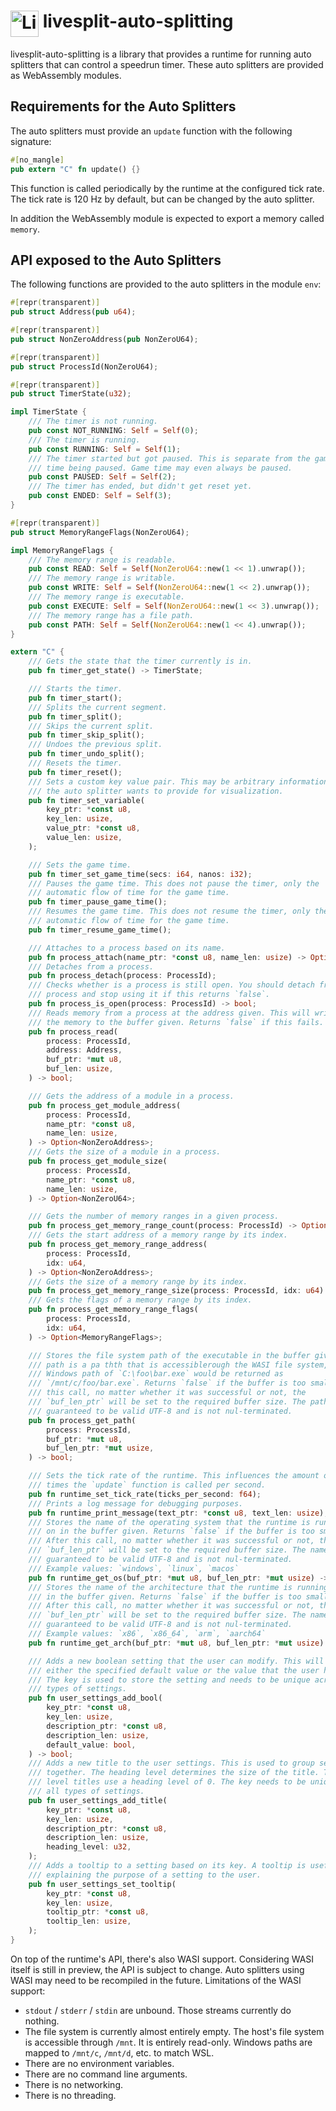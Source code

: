 # <img src="https://raw.githubusercontent.com/LiveSplit/LiveSplit/master/LiveSplit/Resources/Icon.png" alt="LiveSplit" height="42" width="45" align="top"/> livesplit-auto-splitting

livesplit-auto-splitting is a library that provides a runtime for running
auto splitters that can control a speedrun timer. These auto splitters are
provided as WebAssembly modules.

## Requirements for the Auto Splitters

The auto splitters must provide an `update` function with the following
signature:

```rust
#[no_mangle]
pub extern "C" fn update() {}
```

This function is called periodically by the runtime at the configured tick
rate. The tick rate is 120 Hz by default, but can be changed by the auto
splitter.

In addition the WebAssembly module is expected to export a memory called
`memory`.

## API exposed to the Auto Splitters

The following functions are provided to the auto splitters in the module
`env`:

```rust
#[repr(transparent)]
pub struct Address(pub u64);

#[repr(transparent)]
pub struct NonZeroAddress(pub NonZeroU64);

#[repr(transparent)]
pub struct ProcessId(NonZeroU64);

#[repr(transparent)]
pub struct TimerState(u32);

impl TimerState {
    /// The timer is not running.
    pub const NOT_RUNNING: Self = Self(0);
    /// The timer is running.
    pub const RUNNING: Self = Self(1);
    /// The timer started but got paused. This is separate from the game
    /// time being paused. Game time may even always be paused.
    pub const PAUSED: Self = Self(2);
    /// The timer has ended, but didn't get reset yet.
    pub const ENDED: Self = Self(3);
}

#[repr(transparent)]
pub struct MemoryRangeFlags(NonZeroU64);

impl MemoryRangeFlags {
    /// The memory range is readable.
    pub const READ: Self = Self(NonZeroU64::new(1 << 1).unwrap());
    /// The memory range is writable.
    pub const WRITE: Self = Self(NonZeroU64::new(1 << 2).unwrap());
    /// The memory range is executable.
    pub const EXECUTE: Self = Self(NonZeroU64::new(1 << 3).unwrap());
    /// The memory range has a file path.
    pub const PATH: Self = Self(NonZeroU64::new(1 << 4).unwrap());
}

extern "C" {
    /// Gets the state that the timer currently is in.
    pub fn timer_get_state() -> TimerState;

    /// Starts the timer.
    pub fn timer_start();
    /// Splits the current segment.
    pub fn timer_split();
    /// Skips the current split.
    pub fn timer_skip_split();
    /// Undoes the previous split.
    pub fn timer_undo_split();
    /// Resets the timer.
    pub fn timer_reset();
    /// Sets a custom key value pair. This may be arbitrary information that
    /// the auto splitter wants to provide for visualization.
    pub fn timer_set_variable(
        key_ptr: *const u8,
        key_len: usize,
        value_ptr: *const u8,
        value_len: usize,
    );

    /// Sets the game time.
    pub fn timer_set_game_time(secs: i64, nanos: i32);
    /// Pauses the game time. This does not pause the timer, only the
    /// automatic flow of time for the game time.
    pub fn timer_pause_game_time();
    /// Resumes the game time. This does not resume the timer, only the
    /// automatic flow of time for the game time.
    pub fn timer_resume_game_time();

    /// Attaches to a process based on its name.
    pub fn process_attach(name_ptr: *const u8, name_len: usize) -> Option<ProcessId>;
    /// Detaches from a process.
    pub fn process_detach(process: ProcessId);
    /// Checks whether is a process is still open. You should detach from a
    /// process and stop using it if this returns `false`.
    pub fn process_is_open(process: ProcessId) -> bool;
    /// Reads memory from a process at the address given. This will write
    /// the memory to the buffer given. Returns `false` if this fails.
    pub fn process_read(
        process: ProcessId,
        address: Address,
        buf_ptr: *mut u8,
        buf_len: usize,
    ) -> bool;

    /// Gets the address of a module in a process.
    pub fn process_get_module_address(
        process: ProcessId,
        name_ptr: *const u8,
        name_len: usize,
    ) -> Option<NonZeroAddress>;
    /// Gets the size of a module in a process.
    pub fn process_get_module_size(
        process: ProcessId,
        name_ptr: *const u8,
        name_len: usize,
    ) -> Option<NonZeroU64>;

    /// Gets the number of memory ranges in a given process.
    pub fn process_get_memory_range_count(process: ProcessId) -> Option<NonZeroU64>;
    /// Gets the start address of a memory range by its index.
    pub fn process_get_memory_range_address(
        process: ProcessId,
        idx: u64,
    ) -> Option<NonZeroAddress>;
    /// Gets the size of a memory range by its index.
    pub fn process_get_memory_range_size(process: ProcessId, idx: u64) -> Option<NonZeroU64>;
    /// Gets the flags of a memory range by its index.
    pub fn process_get_memory_range_flags(
        process: ProcessId,
        idx: u64,
    ) -> Option<MemoryRangeFlags>;

    /// Stores the file system path of the executable in the buffer given. The
    /// path is a pa thth that is accessiblerough the WASI file system, so a
    /// Windows path of `C:\foo\bar.exe` would be returned as
    /// `/mnt/c/foo/bar.exe`. Returns `false` if the buffer is too small. After
    /// this call, no matter whether it was successful or not, the
    /// `buf_len_ptr` will be set to the required buffer size. The path is
    /// guaranteed to be valid UTF-8 and is not nul-terminated.
    pub fn process_get_path(
        process: ProcessId,
        buf_ptr: *mut u8,
        buf_len_ptr: *mut usize,
    ) -> bool;

    /// Sets the tick rate of the runtime. This influences the amount of
    /// times the `update` function is called per second.
    pub fn runtime_set_tick_rate(ticks_per_second: f64);
    /// Prints a log message for debugging purposes.
    pub fn runtime_print_message(text_ptr: *const u8, text_len: usize);
    /// Stores the name of the operating system that the runtime is running
    /// on in the buffer given. Returns `false` if the buffer is too small.
    /// After this call, no matter whether it was successful or not, the
    /// `buf_len_ptr` will be set to the required buffer size. The name is
    /// guaranteed to be valid UTF-8 and is not nul-terminated.
    /// Example values: `windows`, `linux`, `macos`
    pub fn runtime_get_os(buf_ptr: *mut u8, buf_len_ptr: *mut usize) -> bool;
    /// Stores the name of the architecture that the runtime is running on
    /// in the buffer given. Returns `false` if the buffer is too small.
    /// After this call, no matter whether it was successful or not, the
    /// `buf_len_ptr` will be set to the required buffer size. The name is
    /// guaranteed to be valid UTF-8 and is not nul-terminated.
    /// Example values: `x86`, `x86_64`, `arm`, `aarch64`
    pub fn runtime_get_arch(buf_ptr: *mut u8, buf_len_ptr: *mut usize) -> bool;

    /// Adds a new boolean setting that the user can modify. This will return
    /// either the specified default value or the value that the user has set.
    /// The key is used to store the setting and needs to be unique across all
    /// types of settings.
    pub fn user_settings_add_bool(
        key_ptr: *const u8,
        key_len: usize,
        description_ptr: *const u8,
        description_len: usize,
        default_value: bool,
    ) -> bool;
    /// Adds a new title to the user settings. This is used to group settings
    /// together. The heading level determines the size of the title. The top
    /// level titles use a heading level of 0. The key needs to be unique across
    /// all types of settings.
    pub fn user_settings_add_title(
        key_ptr: *const u8,
        key_len: usize,
        description_ptr: *const u8,
        description_len: usize,
        heading_level: u32,
    );
    /// Adds a tooltip to a setting based on its key. A tooltip is useful for
    /// explaining the purpose of a setting to the user.
    pub fn user_settings_set_tooltip(
        key_ptr: *const u8,
        key_len: usize,
        tooltip_ptr: *const u8,
        tooltip_len: usize,
    );
}
```

On top of the runtime's API, there's also WASI support. Considering WASI
itself is still in preview, the API is subject to change. Auto splitters
using WASI may need to be recompiled in the future. Limitations of the WASI
support:

- `stdout` / `stderr` / `stdin` are unbound. Those streams currently do
  nothing.
- The file system is currently almost entirely empty. The host's file system
  is accessible through `/mnt`. It is entirely read-only. Windows paths are
  mapped to `/mnt/c`, `/mnt/d`, etc. to match WSL.
- There are no environment variables.
- There are no command line arguments.
- There is no networking.
- There is no threading.
